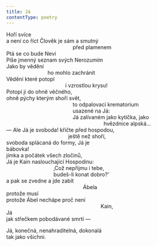 ```yaml
---
title: Já
contentType: poetry
---
```


<section>

Hoří svíce  
a není co říct Člověk je sám a smutný  
                                             před plamenem  
Ptá se co bude Neví  
Píše jmenný seznam svých Nerozumím  
Jako by vědění  
                            ho mohlo zachránit  
Vědění které potopí  
                                        i vzrostlou krysu!  
Potopí ji do ohně věčného,  
ohně pýchy kterým shoří svět,  
                                             to odpalovací krematorium  
                                             usazené na Já:  
                                             Já zalívaném jako kytička, jako  
                                                                  hvězdnice alpská…  
— Ale Já je svoboda! křičte před hospodou,  
                                          ještě než shoří,  
svoboda splácaná do formy, Já je  
bábovka!  
jímka a počátek všech zločinů,  
Já je Kain naslouchající Hospodinu:  
                                ‚Což nepřijmu i tebe,  
                                budeš-li konat dobro?‘  
a pak se zvedne a jde zabít  
                                                    Ábela  
protože musí  
protože Ábel nechápe proč není  
                                                                Kain,  
Já  
jak střečkem pobodávané smrtí —

</section>

<section>

Já, konečná, nenahraditelná, dokonalá  
tak jako všichni.

</section>
